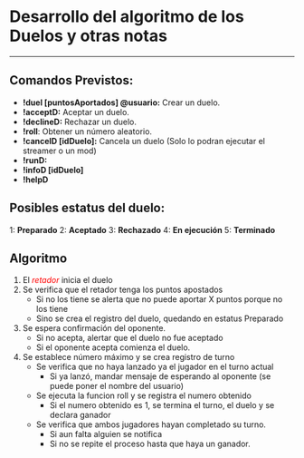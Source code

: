 # Desarrollo del algoritmo de los Duelos y otras notas
-------

## Comandos Previstos:
- **!duel [puntosAportados] @usuario:**  Crear un duelo.
- **!acceptD:** Aceptar un duelo.
- **!declineD:** Rechazar un duelo.
- **!roll**: Obtener un número aleatorio.
- **!cancelD [idDuelo]:** Cancela un duelo (Solo lo podran ejecutar el streamer o un mod)
- **!runD:**
- **!infoD [idDuelo]**
- **!helpD**

## Posibles estatus del duelo:
1: **Preparado**
2: **Aceptado**
3: **Rechazado**
4: **En ejecución**
5: **Terminado**


## Algoritmo
1. El <i style="color:#ff0000">retador</i> inicia el duelo
2. Se verifica que el retador tenga los puntos apostados
    - Si no los tiene se alerta que no puede aportar X puntos porque no los tiene
    - Sino se crea el registro del duelo, quedando en estatus Preparado
3. Se espera confirmación del oponente.
    - Si no acepta, alertar que el duelo no fue aceptado
    - Si el oponente acepta comienza el duelo.
4. Se establece número máximo y se crea registro de turno 
    - Se verifica que no haya lanzado ya el jugador en el turno actual
        - Si ya lanzó, mandar mensaje de esperando al oponente (se puede poner el nombre del usuario)
    - Se ejecuta la funcion roll y se registra el numero obtenido
        - Si el numero obtenido es 1, se termina el turno, el duelo y se declara ganador
    - Se verifica que ambos jugadores hayan completado su turno.
        - Si aun falta alguien se notifica
        - Si no se repite el proceso hasta que haya un ganador.
    

    


